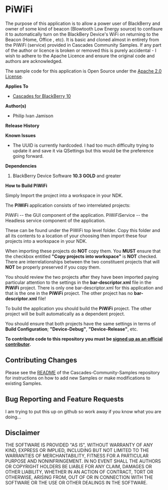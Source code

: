 # PiWiFi

The purpose of this application is to allow a power user of BlackBerry and owner of some kind of beacon (Blowtooth Low Energy source) to confisure it to automatically turn on the BlackBery Device's WiFi on returning to the Beacon (Home, Office , etc).  It is basic and cloned almost in entirety from the PiWiFi (service) provided in Cascades Community Samples.  If any part of the author or licence is broken or removed this is purely accidental - I wish to adhere to the Apache Licence and ensure the original code and authors are acknowledged.


The sample code for this application is Open Source under 
the [Apache 2.0 License](http://www.apache.org/licenses/LICENSE-2.0.html).

**Applies To**

* [Cascades for BlackBerry 10](https://bdsc.webapps.blackberry.com/cascades/)

**Author(s)** 

* Philip Ivan Jamison

**Release History**


**Known Issues**

* The UUID is currently hardcoded. I had too much difficulty trying to update it and save it via QSettings but this would be the preference going forward.

**Dependencies**

1. BlackBerry Device Software **10.3 GOLD** and greater

**How to Build PiWiFi**

Simply Import the project into a workspace in your NDK. 

The **PiWiFi** application consists of two interrelated projects:

PiWiFi -- the GUI component of the application.
PiWiFiService -- the Headless service component of the application.

These can be found under the PiWiFi top level folder. Copy this folder and all its contents to a location of your choosing then import these four projects into a workspace in your NDK.

When importing these projects do **NOT** copy them. You **MUST** ensure that the checkbox entitled **"Copy projects into workspace"** is **NOT** checked. There are interrelationships between the two constituent projects that will **NOT** be properly preserved if you copy them.

You should review the two projects after they have been imported paying particular attention to the settings in the **bar-descriptor.xml** file in the **PiWiFi** project. There is only one bar-descriptor.xml for this application and that is the one in the **PiWiFi** project. The other project has no **bar-descriptor.xml** file!

To build the application you should build the **PiWiFi** project. The other project will be built automatically as a dependent project.

You should ensure that both projects have the same settings in terms of **Build Configuration**; **"Device-Debug"**, **"Device-Release"**, etc.
 
**To contribute code to this repository you must be [signed up as an 
official contributor](http://blackberry.github.com/howToContribute.html).**

## Contributing Changes

Please see the [README](https://github.com/blackberry/Cascades-Community-Samples/blob/master/README.md) of the Cascades-Community-Samples repository for instructions on how to add new Samples or make modifications to existing Samples.

## Bug Reporting and Feature Requests

I am trying to put this up on github so work away if you know what you are doing...


## Disclaimer

THE SOFTWARE IS PROVIDED "AS IS", WITHOUT WARRANTY OF ANY KIND, EXPRESS OR IMPLIED, INCLUDING BUT NOT LIMITED TO THE WARRANTIES OF MERCHANTABILITY, FITNESS FOR A PARTICULAR PURPOSE AND NONINFRINGEMENT. IN NO EVENT SHALL THE AUTHORS OR COPYRIGHT HOLDERS BE LIABLE FOR ANY CLAIM, DAMAGES OR OTHER LIABILITY, WHETHER IN AN ACTION OF CONTRACT, TORT OR OTHERWISE, ARISING FROM, OUT OF OR IN CONNECTION WITH THE SOFTWARE OR THE USE OR OTHER DEALINGS IN THE SOFTWARE.
